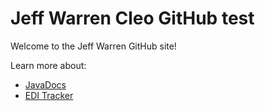 # Jeff Warren Cleo GitHub test

Welcome to the Jeff Warren GitHub site!

Learn more about: 
- [JavaDocs](/JavaDocs/index.md)
- [EDI Tracker](/EDITracker/index.md)

